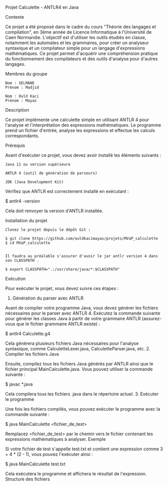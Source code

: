 Projet Calculette - ANTLR4 en Java

Contexte

Ce projet a été proposé dans le cadre du cours "Théorie des langages et compilation", en 3ème année de Licence Informatique à l'Université de Caen Normandie. L'objectif est d'utiliser les outils étudiés en classe, notamment les automates et les grammaires, pour créer un analyseur syntaxique et un compilateur simple pour un langage d'expressions mathématiques. Ce projet permet d'acquérir une compréhension pratique du fonctionnement des compilateurs et des outils d'analyse pour d'autres langages.

Membres du groupe 

    Nom : SELMANE
    Prénom : Madjid

    Nom : Ould Kaci
    Prénom : Mayas

Description

Ce projet implémente une calculette simple en utilisant ANTLR 4 pour l'analyse et l'interprétation des expressions mathématiques. Le programme prend un fichier d'entrée, analyse les expressions et effectue les calculs correspondants.

Prérequis

Avant d'exécuter ce projet, vous devez avoir installé les éléments suivants :

    Java 11 ou version supérieure

    ANTLR 4 (outil de génération de parseurs)

    JDK (Java Development Kit)


Vérifiez que ANTLR est correctement installé en exécutant :

$ antlr4 -version

Cela doit renvoyer la version d'ANTLR installée.

Installation du projet

    Clonez le projet depuis le dépôt Git :

    $ git clone https://github.com/ouldkacimayas/projets/MVaP_calculette
    $ cd MVaP_calculette

    
    Il faudra au préalable s'assurer d'avoir le jar antlr version 4 dans son CLASSPATH .
    
    $ export CLASSPATH=".:/usr/share/java/*:$CLASSPATH"


Exécution

Pour exécuter le projet, vous devez suivre ces étapes :


1. Génération du parser avec ANTLR

Avant de compiler votre programme Java, vous devez générer les fichiers nécessaires pour le parser avec ANTLR 4. Exécutez la commande suivante pour générer les classes Java à partir de votre grammaire ANTLR (assurez-vous que le fichier grammaire ANTLR existe) :

$ antlr4 Calculette.g4

Cela générera plusieurs fichiers Java nécessaires pour l'analyse syntaxique, comme CalculetteLexer.java, CalculetteParser.java, etc.
2. Compiler les fichiers Java

Ensuite, compilez tous les fichiers Java générés par ANTLR ainsi que le fichier principal MainCalculette.java. Vous pouvez utiliser la commande suivante :

$ javac *.java

Cela compilera tous les fichiers .java dans le répertoire actuel.
3. Exécuter le programme

Une fois les fichiers compilés, vous pouvez exécuter le programme avec la commande suivante :

$ java MainCalculette <fichier_de_test>

Remplacez <fichier_de_test> par le chemin vers le fichier contenant les expressions mathématiques à analyser.
Exemple

Si votre fichier de test s'appelle test.txt et contient une expression comme 3 + 4 * (2 - 1), vous pouvez l'exécuter ainsi :

$ java MainCalculette test.txt

Cela exécutera le programme et affichera le résultat de l'expression.
Structure des fichiers

